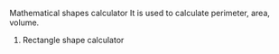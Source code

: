 Mathematical shapes calculator
It is used to calculate perimeter, area, volume.

1. Rectangle shape calculator
